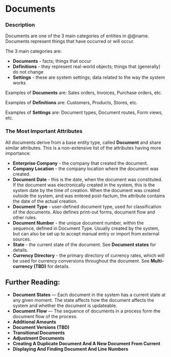 # Documents


### Description
Documents are one of the 3 main categories of entities in @@name. Documents represent things that have occurred or will occur.

The 3 main categories are:
- **Documents** - facts; things that occur
- **Definitions** - they represent real-world objects; things that (generally) do not change
- **Settings** - these are system settings; data related to the way the system works

Examples of **Documents** are: Sales orders, Invoices, Purchase orders, etc.

Examples of **Definitions** are: Customers, Products, Stores, etc.

Examples of **Settings** are: Document types, Document routes, Form views, etc.

### The Most Important Attributes
All documents derive from a base entity type, called **Document** and share similar attributes. This is a non-extensive list of the attributes having more importance:
- **Enterprise Company** - the company that created the document.
- **Company Location** - the company location where the document was created.
- **Document Date** - this is the date, when the document was constituted. If the document was electronically created in the system, this is the system date by the time of creation. When the document was created outside the system, and was entered post-factum, the attribute contains the date of the actual creation.
- **Document Type** - user-defined document type, used for classification of the documents. Also defines print-out forms, document flow and other rules.
- **Document Number** - the unique document number, within the sequence, defined in Document Type. Usually created by the system, but can also be set up to accept manual entry or import from external sources.
- **State** - the current state of the document. See **Document states** for details.
- **Currency Directory** - the primary directory of currency rates, which will be used for currency conversions throughout the document. See **Multi-currency (TBD)** for details.

## Further Reading:
- **Document States** — Each document in the system has a current state at any given moment. The state affects how the document affects the system and whether the document is updateable.
- **Document Flow** — The sequence of documents in a process form the document flow of the process.
- **Additional Amounts**
- **Document Versions (TBD)**
- **Transitional Documents**
- **Adjustment Documents**
- **Creating A Duplicate Document And A New Document From Current**
- **Displaying And Finding Document And Line Numbers**


